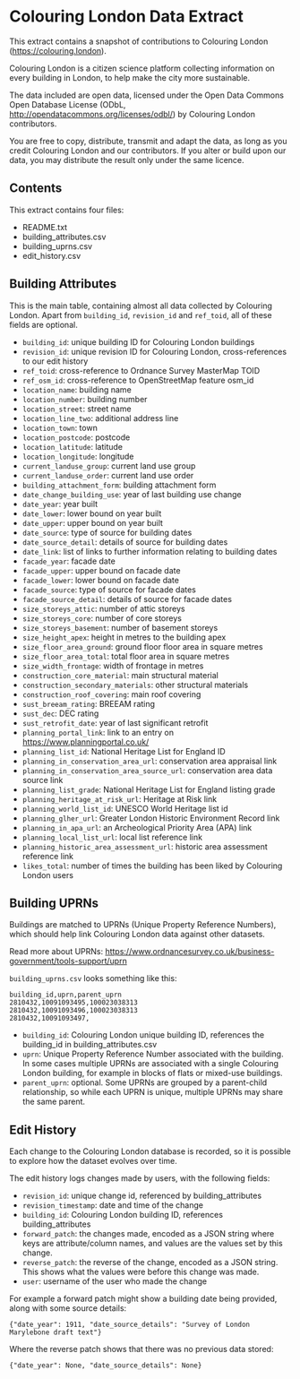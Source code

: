 # Colouring London Data Extract

This extract contains a snapshot of contributions to Colouring London
(https://colouring.london).

Colouring London is a citizen science platform collecting information on every building in
London, to help make the city more sustainable.

The data included are open data, licensed under the Open Data Commons Open Database License
(ODbL, http://opendatacommons.org/licenses/odbl/) by Colouring London contributors.

You are free to copy, distribute, transmit and adapt the data, as long as you credit Colouring
London and our contributors. If you alter or build upon our data, you may distribute the
result only under the same licence.


## Contents

This extract contains four files:

- README.txt
- building_attributes.csv
- building_uprns.csv
- edit_history.csv


## Building Attributes

This is the main table, containing almost all data collected by Colouring London. Apart from
`building_id`, `revision_id` and `ref_toid`, all of these fields are optional.

- `building_id`: unique building ID for Colouring London buildings
- `revision_id`: unique revision ID for Colouring London, cross-references to our edit history
- `ref_toid`: cross-reference to Ordnance Survey MasterMap TOID
- `ref_osm_id`: cross-reference to OpenStreetMap feature osm_id
- `location_name`: building name
- `location_number`: building number
- `location_street`: street name
- `location_line_two`: additional address line
- `location_town`: town
- `location_postcode`: postcode
- `location_latitude`: latitude
- `location_longitude`: longitude
- `current_landuse_group`: current land use group
- `current_landuse_order`: current land use order
- `building_attachment_form`: building attachment form
- `date_change_building_use`: year of last building use change
- `date_year`: year built
- `date_lower`: lower bound on year built
- `date_upper`: upper bound on year built
- `date_source`: type of source for building dates
- `date_source_detail`: details of source for building dates
- `date_link`: list of links to further information relating to building dates
- `facade_year`: facade date
- `facade_upper`: upper bound on facade date
- `facade_lower`: lower bound on facade date
- `facade_source`: type of source for facade dates
- `facade_source_detail`: details of source for facade dates
- `size_storeys_attic`: number of attic storeys
- `size_storeys_core`: number of core storeys
- `size_storeys_basement`: number of basement storeys
- `size_height_apex`: height in metres to the building apex
- `size_floor_area_ground`: ground floor floor area in square metres
- `size_floor_area_total`: total floor area in square metres
- `size_width_frontage`: width of frontage in metres
- `construction_core_material`: main structural material
- `construction_secondary_materials`: other structural materials
- `construction_roof_covering`: main roof covering
- `sust_breeam_rating`: BREEAM rating
- `sust_dec`: DEC rating
- `sust_retrofit_date`: year of last significant retrofit
- `planning_portal_link`: link to an entry on https://www.planningportal.co.uk/
- `planning_list_id`: National Heritage List for England ID
- `planning_in_conservation_area_url`: conservation area appraisal link
- `planning_in_conservation_area_source_url`: conservation area data source link
- `planning_list_grade`: National Heritage List for England listing grade
- `planning_heritage_at_risk_url`: Heritage at Risk link
- `planning_world_list_id`: UNESCO World Heritage list id
- `planning_glher_url`: Greater London Historic Environment Record link
- `planning_in_apa_url`: an Archeological Priority Area (APA) link
- `planning_local_list_url`: local list reference link
- `planning_historic_area_assessment_url`: historic area assessment reference link
- `likes_total`: number of times the building has been liked by Colouring London users


## Building UPRNs

Buildings are matched to UPRNs (Unique Property Reference Numbers), which should help link
Colouring London data against other datasets.

Read more about UPRNs: https://www.ordnancesurvey.co.uk/business-government/tools-support/uprn

`building_uprns.csv` looks something like this:

    building_id,uprn,parent_uprn
    2810432,10091093495,100023038313
    2810432,10091093496,100023038313
    2810432,10091093497,

- `building_id`: Colouring London unique building ID, references the building_id in
  building_attributes.csv
- `uprn`: Unique Property Reference Number associated with the building. In some cases
  multiple UPRNs are associated with a single Colouring London building, for example in
  blocks of flats or mixed-use buildings.
- `parent_uprn`: optional. Some UPRNs are grouped by a parent-child relationship, so while
  each UPRN is unique, multiple UPRNs may share the same parent.


## Edit History

Each change to the Colouring London database is recorded, so it is possible to explore how the
dataset evolves over time.

The edit history logs changes made by users, with the following fields:

- `revision_id`: unique change id, referenced by building_attributes
- `revision_timestamp`: date and time of the change
- `building_id`: Colouring London building ID, references building_attributes
- `forward_patch`: the changes made, encoded as a JSON string where keys are attribute/column
  names, and values are the values set by this change.
- `reverse_patch`: the reverse of the change, encoded as a JSON string. This shows what the
  values were before this change was made.
- `user`: username of the user who made the change


For example a forward patch might show a building date being provided, along with some source
details:

    {"date_year": 1911, "date_source_details": "Survey of London Marylebone draft text"}

Where the reverse patch shows that there was no previous data stored:

    {"date_year": None, "date_source_details": None}
